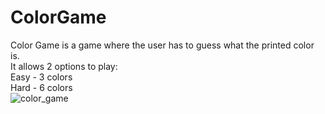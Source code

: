 # ColorGame
Color Game is a game where the user has to guess what the printed color is.<br/>
It allows 2 options to play:<br/>
  Easy - 3 colors<br/>
  Hard - 6 colors<br/>
![color_game](https://user-images.githubusercontent.com/36941575/134270485-b636429b-25be-44cd-8a7e-11c827ba1814.png)
